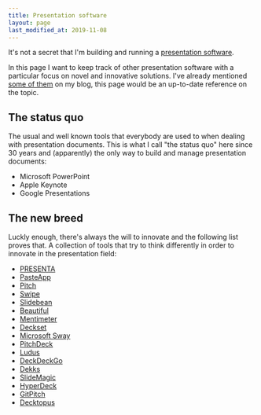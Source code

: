 ```yaml
---
title: Presentation software
layout: page
last_modified_at: 2019-11-08
---
```


It's not a secret that I'm building and running a [presentation software](https://www.presenta.cc/).

In this page I want to keep track of other presentation software with a particular focus on novel and innovative solutions. I've already mentioned [some of them](/blog/lets-talk-about-presentation-tools/) on my blog, this page would be an up-to-date reference on the topic.

## The status quo

The usual and well known tools that everybody are used to when dealing with presentation documents. This is what I call "the status quo" here since 30 years and (apparently) the only way to build and manage presentation documents:

- Microsoft PowerPoint
- Apple Keynote
- Google Presentations

## The new breed

Luckly enough, there's always the will to innovate and the following list proves that. A collection of tools that try to think differently in order to innovate in the presentation field:

- [PRESENTA](https://www.presenta.cc/)
- [PasteApp](https://pasteapp.com/)
- [Pitch](https://pitch.com/)
- [Swipe](https://swipe.to/)
- [Slidebean](https://slidebean.com/)
- [Beautiful](https://www.beautiful.ai/)
- [Mentimeter](https://www.mentimeter.com/)
- [Deckset](https://www.deckset.com/)
- [Microsoft Sway](https://sway.office.com/)
- [PitchDeck](https://pitchdeck.io/)
- [Ludus](https://ludus.one/)
- [DeckDeckGo](https://deckdeckgo.com/)
- [Dekks](https://dekks.app/)
- [SlideMagic](https://www.slidemagic.com/)
- [HyperDeck](https://hyperdeck.io/)
- [GitPitch](https://gitpitch.com/)
- [Decktopus](https://decktopus.com)

